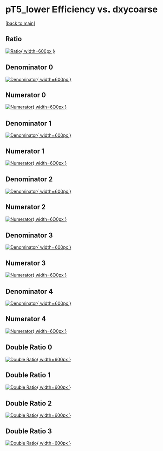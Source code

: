 # pT5_lower Efficiency vs. dxycoarse

[[back to main](./)]



## Ratio

[![Ratio](../mtv/var/pT5_lower_vtr_13_-1_eff_dxycoarse.png){ width=600px }](../mtv/var/pT5_lower_vtr_13_-1_eff_dxycoarse.pdf)

## Denominator 0

[![Denominator](../mtv/den/pT5_lower_vtr_13_-1_eff_dxycoarse_den0.png){ width=600px }](../mtv/den/pT5_lower_vtr_13_-1_eff_dxycoarse_den0.pdf)

## Numerator 0

[![Numerator](../mtv/num/pT5_lower_vtr_13_-1_eff_dxycoarse_num0.png){ width=600px }](../mtv/num/pT5_lower_vtr_13_-1_eff_dxycoarse_num0.pdf)

## Denominator 1

[![Denominator](../mtv/den/pT5_lower_vtr_13_-1_eff_dxycoarse_den1.png){ width=600px }](../mtv/den/pT5_lower_vtr_13_-1_eff_dxycoarse_den1.pdf)

## Numerator 1

[![Numerator](../mtv/num/pT5_lower_vtr_13_-1_eff_dxycoarse_num1.png){ width=600px }](../mtv/num/pT5_lower_vtr_13_-1_eff_dxycoarse_num1.pdf)

## Denominator 2

[![Denominator](../mtv/den/pT5_lower_vtr_13_-1_eff_dxycoarse_den2.png){ width=600px }](../mtv/den/pT5_lower_vtr_13_-1_eff_dxycoarse_den2.pdf)

## Numerator 2

[![Numerator](../mtv/num/pT5_lower_vtr_13_-1_eff_dxycoarse_num2.png){ width=600px }](../mtv/num/pT5_lower_vtr_13_-1_eff_dxycoarse_num2.pdf)

## Denominator 3

[![Denominator](../mtv/den/pT5_lower_vtr_13_-1_eff_dxycoarse_den3.png){ width=600px }](../mtv/den/pT5_lower_vtr_13_-1_eff_dxycoarse_den3.pdf)

## Numerator 3

[![Numerator](../mtv/num/pT5_lower_vtr_13_-1_eff_dxycoarse_num3.png){ width=600px }](../mtv/num/pT5_lower_vtr_13_-1_eff_dxycoarse_num3.pdf)

## Denominator 4

[![Denominator](../mtv/den/pT5_lower_vtr_13_-1_eff_dxycoarse_den4.png){ width=600px }](../mtv/den/pT5_lower_vtr_13_-1_eff_dxycoarse_den4.pdf)

## Numerator 4

[![Numerator](../mtv/num/pT5_lower_vtr_13_-1_eff_dxycoarse_num4.png){ width=600px }](../mtv/num/pT5_lower_vtr_13_-1_eff_dxycoarse_num4.pdf)

## Double Ratio 0

[![Double Ratio](../mtv/ratio/pT5_lower_vtr_13_-1_eff_dxycoarse_ratio0.png){ width=600px }](../mtv/ratio/pT5_lower_vtr_13_-1_eff_dxycoarse_ratio0.pdf)

## Double Ratio 1

[![Double Ratio](../mtv/ratio/pT5_lower_vtr_13_-1_eff_dxycoarse_ratio1.png){ width=600px }](../mtv/ratio/pT5_lower_vtr_13_-1_eff_dxycoarse_ratio1.pdf)

## Double Ratio 2

[![Double Ratio](../mtv/ratio/pT5_lower_vtr_13_-1_eff_dxycoarse_ratio2.png){ width=600px }](../mtv/ratio/pT5_lower_vtr_13_-1_eff_dxycoarse_ratio2.pdf)

## Double Ratio 3

[![Double Ratio](../mtv/ratio/pT5_lower_vtr_13_-1_eff_dxycoarse_ratio3.png){ width=600px }](../mtv/ratio/pT5_lower_vtr_13_-1_eff_dxycoarse_ratio3.pdf)

